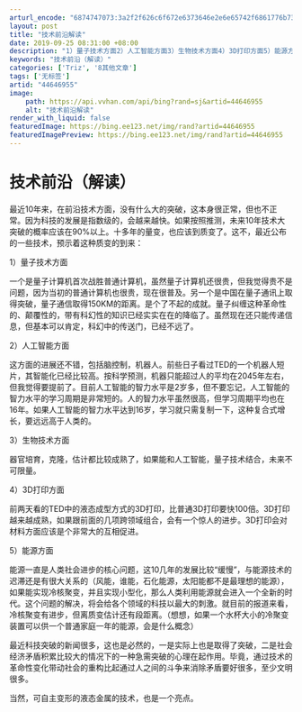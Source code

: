```yaml
---
arturl_encode: "6874747073:3a2f2f626c6f672e6373646e2e6e65742f6861776b736f6674:2f61727469636c652f64657461696c732f3434363436393535"
layout: post
title: "技术前沿解读"
date: 2019-09-25 08:31:00 +08:00
description: "1）量子技术方面2）人工智能方面3）生物技术方面4）3D打印方面5）能源方面"
keywords: "技术前沿（解读）"
categories: ['Triz', '8其他文章']
tags: ['无标签']
artid: "44646955"
image:
    path: https://api.vvhan.com/api/bing?rand=sj&artid=44646955
    alt: "技术前沿解读"
render_with_liquid: false
featuredImage: https://bing.ee123.net/img/rand?artid=44646955
featuredImagePreview: https://bing.ee123.net/img/rand?artid=44646955
---
```


# 技术前沿（解读）

最近10年来，在前沿技术方面，没有什么大的突破，这本身很正常，但也不正常。因为科技的发展是指数级的，会越来越快。如果按照推测，未来10年技术大突破的概率应该在90%以上。十多年的量变，也应该到质变了。这不，最近公布的一些技术，预示着这种质变的到来：

1）量子技术方面
  
一个是量子计算机首次战胜普通计算机，虽然量子计算机还很贵，但我觉得贵不是问题，因为当初的普通计算机也很贵，现在很普及。另一个是中国在量子通讯上取得突破，量子通信取得150KM的距离。是个了不起的成就。量子纠缠这种革命性的、颠覆性的，带有科幻性的知识已经实实在在的降临了。虽然现在还只能传递信息，但基本可以肯定，科幻中的传送门，已经不远了。
  
2）人工智能方面
  
这方面的进展还不错，包括脑控制，机器人。前些日子看过TED的一个机器人短片，其智能化已经比较高。按科学预测，机器只能超过人的平均在2045年左右，但我觉得要提前了。目前人工智能的智力水平是2岁多，但不要忘记，人工智能的智力水平的学习周期是非常短的。人的智力水平虽然很高，但学习周期平均也在16年。如果人工智能的智力水平达到16岁，学习就只需复制一下，这种复合式增长，要远远高于人类的。
  
3）生物技术方面
  
器官培育，克隆，估计都比较成熟了，如果能和人工智能，量子技术结合，未来不可限量。
  
4）3D打印方面
  
前两天看的TED中的液态成型方式的3D打印，比普通3D打印要快100倍。3D打印越来越成熟，如果跟前面的几项跨领域组合，会有一个惊人的进步。3D打印会对材料方面应该是个非常大的互相促进。
  
5）能源方面
  
能源一直是人类社会进步的核心问题，这10几年的发展比较“缓慢”，与能源技术的迟滞还是有很大关系的（风能，谁能，石化能源，太阳能都不是最理想的能源），如果能实现冷核聚变，并且实现小型化，那么人类利用能源就会进入一个全新的时代。这个问题的解决，将会给各个领域的科技以最大的刺激。就目前的报道来看，冷核聚变有进步，但离质变估计还有段距离。（想想，如果一个水杯大小的冷聚变装置可以供一个普通家庭一年的能源，会是什么概念）

最近科技突破的新闻很多，这也是必然的，一是实际上也是取得了突破，二是社会经济矛盾积累比较大的情况下的一种急需突破的心理在起作用。毕竟，通过技术的革命性变化带动社会的重构比起通过人之间的斗争来消除矛盾要好很多，至少文明很多。

当然，可自主变形的液态金属的技术，也是一个亮点。